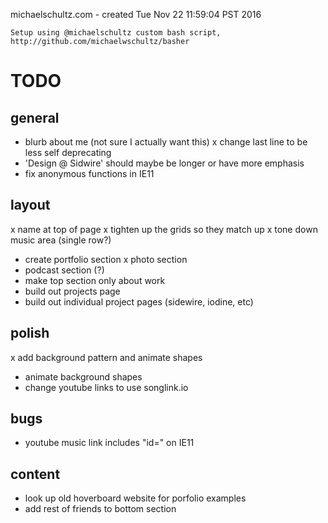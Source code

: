 michaelschultz.com - created Tue Nov 22 11:59:04 PST 2016

    Setup using @michaelschultz custom bash script,
    http://github.com/michaelwschultz/basher
    

# TODO

## general
- blurb about me (not sure I actually want this)
x change last line to be less self deprecating
- 'Design @ Sidwire' should maybe be longer or have more emphasis
- fix anonymous functions in IE11

## layout
x name at top of page
x tighten up the grids so they match up
x tone down music area (single row?)
- create portfolio section
x photo section
- podcast section (?)
- make top section only about work
- build out projects page
- build out individual project pages (sidewire, iodine, etc)

## polish
x add background pattern and animate shapes
- animate background shapes
- change youtube links to use songlink.io

## bugs
- youtube music link includes "id=" on IE11

## content
- look up old hoverboard website for porfolio examples
- add rest of friends to bottom section
